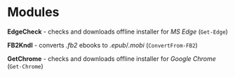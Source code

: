# Modules
**EdgeCheck** - checks and downloads offline installer for *MS Edge* (`Get-Edge`)

**FB2Kndl** - converts *.fb2* ebooks to *.epub*/*.mobi* (`ConvertFrom-FB2`)

**GetChrome** - checks and downloads offline installer for *Google Chrome* (`Get-Chrome`)
